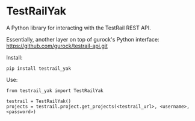 # TestRailYak

A Python library for interacting with the TestRail REST API.

Essentially, another layer on top of gurock's Python interface: https://github.com/gurock/testrail-api.git

Install:

`pip install testrail_yak`

Use:

```
from testrail_yak import TestRailYak

testrail = TestRailYak()
projects = testrail.project.get_projects(<testrail_url>, <username>, <password>)
```
